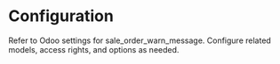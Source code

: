 # Configuration

Refer to Odoo settings for sale_order_warn_message. Configure related models, access rights, and options as needed.
